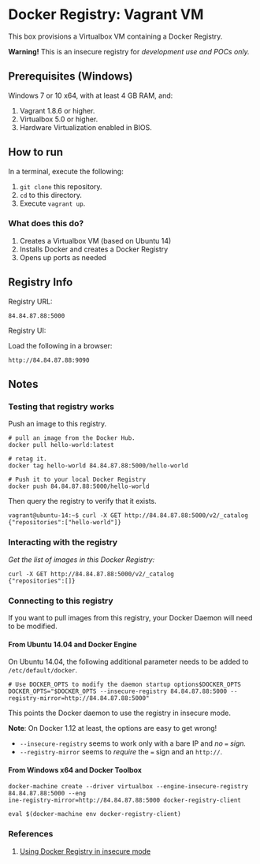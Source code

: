 # Docker Registry: Vagrant VM #

This box provisions a Virtualbox VM containing a Docker Registry.

**Warning!** This is an insecure registry for *development use and POCs only.*

## Prerequisites (Windows)

Windows 7 or 10 x64, with at least 4 GB RAM, and:

1. Vagrant 1.8.6 or higher.
1. Virtualbox 5.0 or higher.
1. Hardware Virtualization enabled in BIOS.

## How to run

In a terminal, execute the following:
1. `git clone` this repository.
1. `cd` to this directory.
1. Execute `vagrant up`.

### What does this do?

1. Creates a Virtualbox VM (based on Ubuntu 14)
1. Installs Docker and creates a Docker Registry
1. Opens up ports as needed

## Registry Info

Registry URL:

```
84.84.87.88:5000
```

Registry UI:

Load the following in a browser:

```
http://84.84.87.88:9090
```

## Notes

### Testing that registry works

Push an image to this registry.

```
# pull an image from the Docker Hub.
docker pull hello-world:latest

# retag it.
docker tag hello-world 84.84.87.88:5000/hello-world

# Push it to your local Docker Registry
docker push 84.84.87.88:5000/hello-world
```

Then query the registry to verify that it exists.

```
vagrant@ubuntu-14:~$ curl -X GET http://84.84.87.88:5000/v2/_catalog
{"repositories":["hello-world"]}
```


### Interacting with the registry

*Get the list of images in this Docker Registry:*

```
curl -X GET http://84.84.87.88:5000/v2/_catalog
{"repositories":[]}
```

### Connecting to this registry
If you want to pull images from this registry, your Docker Daemon will need to be modified.

#### From Ubuntu 14.04 and Docker Engine

On Ubuntu 14.04, the following additional parameter needs to be added to `/etc/default/docker`.

```
# Use DOCKER_OPTS to modify the daemon startup options$DOCKER_OPTS
DOCKER_OPTS="$DOCKER_OPTS --insecure-registry 84.84.87.88:5000 --registry-mirror=http://84.84.87.88:5000"
```

This points the Docker daemon to use the registry in insecure mode.

**Note**: On Docker 1.12 at least, the options are easy to get wrong!
* `--insecure-registry` seems to work only with a bare IP and *no `=` sign.*
* `--registry-mirror` seems to *require* the `=` sign and an `http://`.

#### From Windows x64 and Docker Toolbox


```
docker-machine create --driver virtualbox --engine-insecure-registry 84.84.87.88:5000 --eng
ine-registry-mirror=http://84.84.87.88:5000 docker-registry-client

eval $(docker-machine env docker-registry-client)
```

### References

1. [Using Docker Registry in insecure mode](https://docs.docker.com/registry/insecure/)
